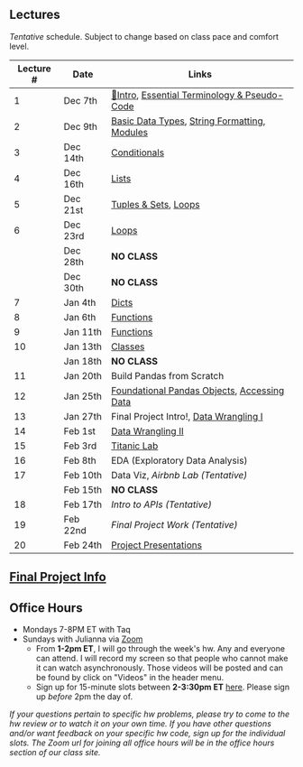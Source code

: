 ## Lectures

_Tentative_ schedule. Subject to change based on class pace and comfort level.

| Lecture # | Date | Links |
| --------- | ---- | ------------- |
| 1  | Dec 7th  | [🎉Intro](#in/intro/welcome), [Essential Terminology & Pseudo-Code](#out/topics/essential_terminology) |
| 2  | Dec 9th  |  [Basic Data Types](#out/topics/basic_data_types), [String Formatting](#out/topics/string_formatting), [Modules](#out/topics/modules) |
| 3  | Dec 14th | [Conditionals](#out/topics/conditionals)  |
| 4  | Dec 16th | [Lists](#out/topics/lists) |
| 5  | Dec 21st | [Tuples & Sets](#out/topics/tuples_sets), [Loops](#out/topics/loops) |
| 6  | Dec 23rd | [Loops](#out/topics/loops) |
|    | Dec 28th | **NO CLASS** |
|    | Dec 30th | **NO CLASS** |
| 7  | Jan 4th  | [Dicts](#out/topics/dicts) |
| 8  | Jan 6th  | [Functions](#out/topics/functions) |
| 9  | Jan 11th | [Functions](#out/topics/functions) |
| 10 | Jan 13th | [Classes](#out/topics/classes) |
|    | Jan 18th | **NO CLASS** |
| 11 | Jan 20th | Build Pandas from Scratch |
| 12 | Jan 25th | [Foundational Pandas Objects](#out/topics/foundations_pandas), [Accessing Data](#out/topics/accessing_data) |
| 13 | Jan 27th | Final Project Intro!, [Data Wrangling I](#out/topics/wrangling1) |
| 14 | Feb 1st  | [Data Wrangling II](#out/topics/wrangling2) |
| 15 | Feb 3rd  | [Titanic Lab](https://colab.research.google.com/drive/1KgU946zabYfuDaeve9z81OYNU4jGrn6B) |
| 16 | Feb 8th  | EDA (Exploratory Data Analysis) |
| 17 | Feb 10th | Data Viz, *Airbnb Lab (Tentative)* |
|    | Feb 15th | **NO CLASS** |
| 18 | Feb 17th | *Intro to APIs (Tentative)* |
| 19 | Feb 22nd | *Final Project Work (Tentative)* |
| 20 | Feb 24th | [Project Presentations]() |


## [Final Project Info](#in/intro/finalproject)
 
## Office Hours

* Mondays 7-8PM ET with Taq
* Sundays with Julianna via [Zoom](https://generalassembly.zoom.us/j/91241981679?pwd=L2hTUWJ4YWZpV3dIMUd6eXN3dXhrQT09)
  * From **1-2pm ET**, I will go through the week's hw. Any and everyone can attend. I will record my screen so that people who cannot make it can watch asynchronously. Those videos will be posted and can be found by click on "Videos" in the header menu.
  * Sign up for 15-minute slots between **2-3:30pm ET** [here](https://docs.google.com/spreadsheets/d/1QCFiPUrovPPSyYPBOIEDMcTJuCWpZ5FzzazmCQm4mww/edit?usp=sharing). Please sign up *before* 2pm the day of.

*If your questions pertain to specific hw problems, please try to come to the hw review or to watch it on your own time. If you have other questions and/or want feedback on your specific hw code, sign up for the individual slots. The Zoom url for joining all office hours will be in the office hours section of our class site.*



